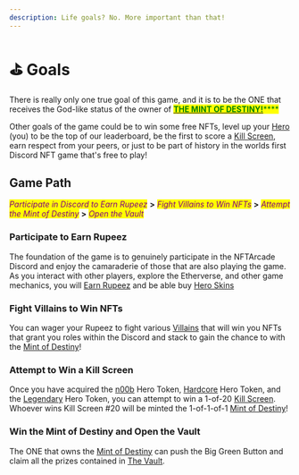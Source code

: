 ```yaml
---
description: Life goals? No. More important than that!
---
```


# ⛳ Goals

There is really only one true goal of this game, and it is to be the ONE that receives the God-like status of the owner of [<mark style="color:green;">**THE MINT OF DESTINY!**</mark>](../gameplay/the-mint-of-destiny.md)<mark style="color:green;">****</mark>

Other goals of the game could be to win some free NFTs, level up your [Hero](../tokens/heroes/) (you) to be the top of our leaderboard, be the first to score a [Kill Screen](../tokens/kill-screens.md), earn respect from your peers, or just to be part of history in the worlds first Discord NFT game that's free to play!

## Game Path

_<mark style="color:purple;">Participate in Discord to Earn Rupeez</mark>_ **>** _<mark style="color:purple;">Fight Villains to Win NFTs</mark>_ **>** _<mark style="color:purple;">Attempt the Mint of Destiny</mark>_ **>** _<mark style="color:purple;">Open the Vault</mark>_

### Participate to Earn Rupeez

The foundation of the game is to genuinely participate in the NFTArcade Discord and enjoy the camaraderie of those that are also playing the game. As you interact with other players, explore the Etherverse, and other game mechanics, you will [Earn Rupeez](../gameplay/earning-points/) and be able buy [Hero Skins](../tokens/skins/)

### Fight Villains to Win NFTs

You can wager your Rupeez to fight various [Villains](../tokens/villains/) that will win you NFTs that grant you roles within the Discord and stack to gain the chance to with the [Mint of Destiny](../gameplay/the-mint-of-destiny.md)!

### Attempt to Win a Kill Screen

Once you have acquired the [n00b](../tokens/heroes/n00b.md) Hero Token, [Hardcore](../tokens/heroes/hardcore.md) Hero Token, and the [Legendary](../tokens/heroes/legendary.md) Hero Token, you can attempt to win a 1-of-20 [Kill Screen](../tokens/kill-screens.md). Whoever wins Kill Screen #20 will be minted the 1-of-1-of-1 [Mint of Destiny](../gameplay/the-mint-of-destiny.md)!

### Win the Mint of Destiny and Open the Vault

The ONE that owns the [Mint of Destiny](../gameplay/the-mint-of-destiny.md) can push the Big Green Button and claim all the prizes contained in [The Vault](../gameplay/the-vault.md).


